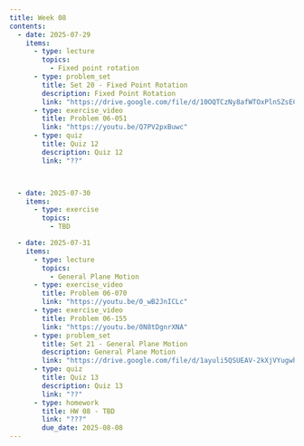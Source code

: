 ```yaml
---
title: Week 08
contents:
  - date: 2025-07-29
    items:
      - type: lecture
        topics:
          - Fixed point rotation
      - type: problem_set
        title: Set 20 - Fixed Point Rotation
        description: Fixed Point Rotation
        link: "https://drive.google.com/file/d/10OQTCzNy8afWTOxPlnSZsEC2p7ICHGr1/view?usp=drivesdk"
      - type: exercise_video
        title: Problem 06-051
        link: "https://youtu.be/Q7PV2pxBuwc"
      - type: quiz
        title: Quiz 12
        description: Quiz 12
        link: "??"



  - date: 2025-07-30
    items:
      - type: exercise
        topics:
          - TBD

  - date: 2025-07-31
    items:
      - type: lecture
        topics:
          - General Plane Motion
      - type: exercise_video
        title: Problem 06-070
        link: "https://youtu.be/0_wB2JnICLc"
      - type: exercise_video
        title: Problem 06-155
        link: "https://youtu.be/0N8tDgnrXNA"
      - type: problem_set
        title: Set 21 - General Plane Motion
        description: General Plane Motion
        link: "https://drive.google.com/file/d/1ayuli5QSUEAV-2kXjVYugwh5gOjm66tS/view?usp=drivesdk"
      - type: quiz
        title: Quiz 13
        description: Quiz 13
        link: "??"
      - type: homework
        title: HW 08 - TBD
        link: "???"
        due_date: 2025-08-08
---
```

